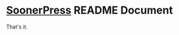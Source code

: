 
# [SoonerPress](//soonerpress.com/ "The most powerful WordPress development framework.") README Document

That's it.

